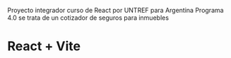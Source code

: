 
Proyecto integrador curso de React por UNTREF para Argentina Programa 4.0
se trata de un cotizador de seguros para inmuebles
# React + Vite
